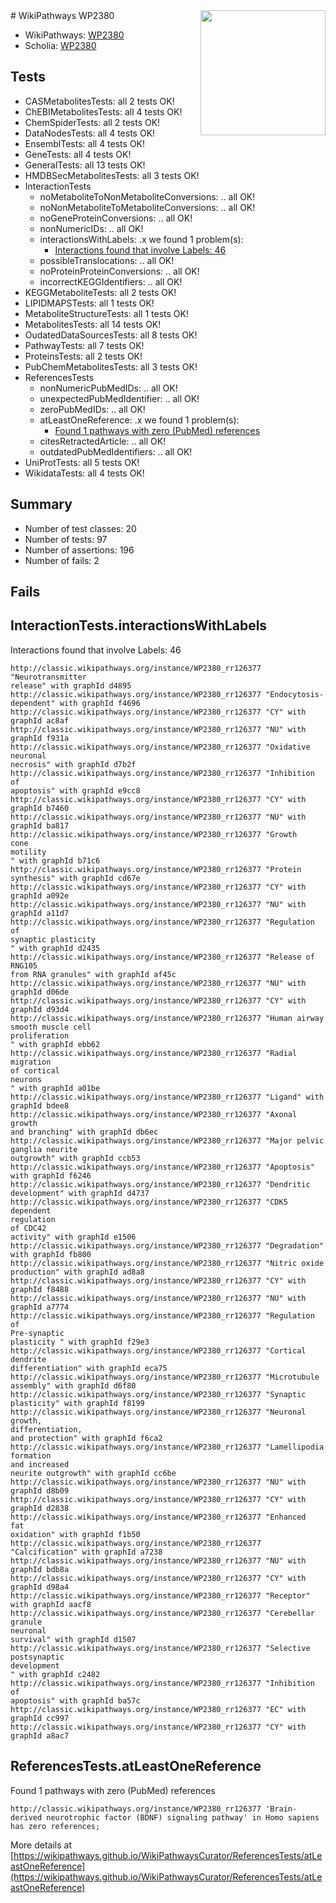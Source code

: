 <img style="float: right; width: 200px" src="https://upload.wikimedia.org/wikipedia/commons/thumb/8/83/Wplogo_with_text_500.png/640px-Wplogo_with_text_500.png" />
# WikiPathways WP2380

* WikiPathways: [WP2380](https://wikipathways.org/pathways/WP2380)
* Scholia: [WP2380](https://scholia.toolforge.org/wikipathways/WP2380)
## Tests
* CASMetabolitesTests: all 2 tests OK!
* ChEBIMetabolitesTests: all 4 tests OK!
* ChemSpiderTests: all 2 tests OK!
* DataNodesTests: all 4 tests OK!
* EnsemblTests: all 4 tests OK!
* GeneTests: all 4 tests OK!
* GeneralTests: all 13 tests OK!
* HMDBSecMetabolitesTests: all 3 tests OK!
* InteractionTests
    * noMetaboliteToNonMetaboliteConversions: .. all OK!
    * noNonMetaboliteToMetaboliteConversions: .. all OK!
    * noGeneProteinConversions: .. all OK!
    * nonNumericIDs: .. all OK!
    * interactionsWithLabels: .x we found 1 problem(s):
        * [Interactions found that involve Labels: 46](#fe97a91b)
    * possibleTranslocations: .. all OK!
    * noProteinProteinConversions: .. all OK!
    * incorrectKEGGIdentifiers: .. all OK!
* KEGGMetaboliteTests: all 2 tests OK!
* LIPIDMAPSTests: all 1 tests OK!
* MetaboliteStructureTests: all 1 tests OK!
* MetabolitesTests: all 14 tests OK!
* OudatedDataSourcesTests: all 8 tests OK!
* PathwayTests: all 7 tests OK!
* ProteinsTests: all 2 tests OK!
* PubChemMetabolitesTests: all 3 tests OK!
* ReferencesTests
    * nonNumericPubMedIDs: .. all OK!
    * unexpectedPubMedIdentifier: .. all OK!
    * zeroPubMedIDs: .. all OK!
    * atLeastOneReference: .x we found 1 problem(s):
        * [Found 1 pathways with zero (PubMed) references](#d0a459f0)
    * citesRetractedArticle: .. all OK!
    * outdatedPubMedIdentifiers: .. all OK!
* UniProtTests: all 5 tests OK!
* WikidataTests: all 4 tests OK!


## Summary

* Number of test classes: 20
* Number of tests: 97
* Number of assertions: 196
* Number of fails: 2

## Fails

<a name="fe97a91b" />

## InteractionTests.interactionsWithLabels

Interactions found that involve Labels: 46
```
http://classic.wikipathways.org/instance/WP2380_rr126377 "Neurotransmitter
release" with graphId d4895
http://classic.wikipathways.org/instance/WP2380_rr126377 "Endocytosis-
dependent" with graphId f4696
http://classic.wikipathways.org/instance/WP2380_rr126377 "CY" with graphId ac8af
http://classic.wikipathways.org/instance/WP2380_rr126377 "NU" with graphId f931a
http://classic.wikipathways.org/instance/WP2380_rr126377 "Oxidative
neuronal
necrosis" with graphId d7b2f
http://classic.wikipathways.org/instance/WP2380_rr126377 "Inhibition of
apoptosis" with graphId e9cc8
http://classic.wikipathways.org/instance/WP2380_rr126377 "CY" with graphId b7460
http://classic.wikipathways.org/instance/WP2380_rr126377 "NU" with graphId ba817
http://classic.wikipathways.org/instance/WP2380_rr126377 "Growth
cone
motility
" with graphId b71c6
http://classic.wikipathways.org/instance/WP2380_rr126377 "Protein
synthesis" with graphId cd67e
http://classic.wikipathways.org/instance/WP2380_rr126377 "CY" with graphId a092e
http://classic.wikipathways.org/instance/WP2380_rr126377 "NU" with graphId a11d7
http://classic.wikipathways.org/instance/WP2380_rr126377 "Regulation of
synaptic plasticity
" with graphId d2435
http://classic.wikipathways.org/instance/WP2380_rr126377 "Release of RNG105
from RNA granules" with graphId af45c
http://classic.wikipathways.org/instance/WP2380_rr126377 "NU" with graphId d06de
http://classic.wikipathways.org/instance/WP2380_rr126377 "CY" with graphId d93d4
http://classic.wikipathways.org/instance/WP2380_rr126377 "Human airway
smooth muscle cell
proliferation
" with graphId ebb62
http://classic.wikipathways.org/instance/WP2380_rr126377 "Radial 
migration
of cortical
neurons
" with graphId a01be
http://classic.wikipathways.org/instance/WP2380_rr126377 "Ligand" with graphId bdee8
http://classic.wikipathways.org/instance/WP2380_rr126377 "Axonal growth
and branching" with graphId db6ec
http://classic.wikipathways.org/instance/WP2380_rr126377 "Major pelvic
ganglia neurite
outgrowth" with graphId ccb53
http://classic.wikipathways.org/instance/WP2380_rr126377 "Apoptosis" with graphId f6246
http://classic.wikipathways.org/instance/WP2380_rr126377 "Dendritic 
development" with graphId d4737
http://classic.wikipathways.org/instance/WP2380_rr126377 "CDK5
dependent
regulation 
of CDC42
activity" with graphId e1506
http://classic.wikipathways.org/instance/WP2380_rr126377 "Degradation" with graphId fb800
http://classic.wikipathways.org/instance/WP2380_rr126377 "Nitric oxide
production" with graphId ad8a8
http://classic.wikipathways.org/instance/WP2380_rr126377 "CY" with graphId f8488
http://classic.wikipathways.org/instance/WP2380_rr126377 "NU" with graphId a7774
http://classic.wikipathways.org/instance/WP2380_rr126377 "Regulation of 
Pre-synaptic
plasticity " with graphId f29e3
http://classic.wikipathways.org/instance/WP2380_rr126377 "Cortical 
dendrite 
differentiation" with graphId eca75
http://classic.wikipathways.org/instance/WP2380_rr126377 "Microtubule
assembly" with graphId d6f80
http://classic.wikipathways.org/instance/WP2380_rr126377 "Synaptic plasticity" with graphId f8199
http://classic.wikipathways.org/instance/WP2380_rr126377 "Neuronal growth,
differentiation,
and protection" with graphId f6ca2
http://classic.wikipathways.org/instance/WP2380_rr126377 "Lamellipodia formation
and increased
neurite outgrowth" with graphId cc6be
http://classic.wikipathways.org/instance/WP2380_rr126377 "NU" with graphId d8b09
http://classic.wikipathways.org/instance/WP2380_rr126377 "CY" with graphId d2838
http://classic.wikipathways.org/instance/WP2380_rr126377 "Enhanced
fat
oxidation" with graphId f1b50
http://classic.wikipathways.org/instance/WP2380_rr126377 "Calcification" with graphId a7238
http://classic.wikipathways.org/instance/WP2380_rr126377 "NU" with graphId bdb8a
http://classic.wikipathways.org/instance/WP2380_rr126377 "CY" with graphId d98a4
http://classic.wikipathways.org/instance/WP2380_rr126377 "Receptor" with graphId aacf8
http://classic.wikipathways.org/instance/WP2380_rr126377 "Cerebellar
granule
neuronal
survival" with graphId d1507
http://classic.wikipathways.org/instance/WP2380_rr126377 "Selective
postsynaptic
development
" with graphId c2482
http://classic.wikipathways.org/instance/WP2380_rr126377 "Inhibition of
apoptosis" with graphId ba57c
http://classic.wikipathways.org/instance/WP2380_rr126377 "EC" with graphId cc997
http://classic.wikipathways.org/instance/WP2380_rr126377 "CY" with graphId a8ac7
```

<a name="d0a459f0" />

## ReferencesTests.atLeastOneReference

Found 1 pathways with zero (PubMed) references
```
http://classic.wikipathways.org/instance/WP2380_rr126377 'Brain-derived neurotrophic factor (BDNF) signaling pathway' in Homo sapiens has zero references; 
```

More details at [https://wikipathways.github.io/WikiPathwaysCurator/ReferencesTests/atLeastOneReference](https://wikipathways.github.io/WikiPathwaysCurator/ReferencesTests/atLeastOneReference)


